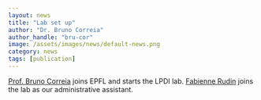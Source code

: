 ```yaml
---
layout: news
title: "Lab set up"
author: "Dr. Bruno Correia"
author_handle: "bru-cor"
image: /assets/images/news/default-news.png
category: news
tags: [publication]
---
```

[Prof. Bruno Correia][1] joins EPFL and starts the LPDI lab. [Fabienne Rudin][2] joins the lab as our administrative assistant. 

[1]: /team/bruno-correia
[2]: /team/fabienne-rudin


